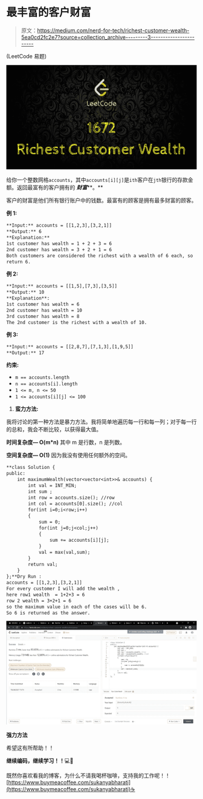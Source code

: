 # 最丰富的客户财富

> 原文：<https://medium.com/nerd-for-tech/richest-customer-wealth-5ea0cd2fc2e7?source=collection_archive---------3----------------------->

(LeetCode 易题)

![](img/5c7c402431ec4e0feabd4de89e28c180.png)

给你一个整数网格`accounts`，其中`accounts[i][j]`是`i​​​​​​​​​​​th​​​​`客户在`j​​​​​​​​​​​th`银行的存款金额。返回最富有的客户拥有的 ***财富*****。**

客户的财富是他们所有银行账户中的钱数。最富有的顾客是拥有最多财富的顾客。

**例 1:**

```
**Input:** accounts = [[1,2,3],[3,2,1]]
**Output:** 6
**Explanation:**
1st customer has wealth = 1 + 2 + 3 = 6
2nd customer has wealth = 3 + 2 + 1 = 6
Both customers are considered the richest with a wealth of 6 each, so return 6.
```

**例 2:**

```
**Input:** accounts = [[1,5],[7,3],[3,5]]
**Output:** 10
**Explanation**: 
1st customer has wealth = 6
2nd customer has wealth = 10 
3rd customer has wealth = 8
The 2nd customer is the richest with a wealth of 10.
```

**例 3:**

```
**Input:** accounts = [[2,8,7],[7,1,3],[1,9,5]]
**Output:** 17
```

**约束:**

*   `m == accounts.length`
*   `n == accounts[i].length`
*   `1 <= m, n <= 50`
*   `1 <= accounts[i][j] <= 100`

1.  **蛮力方法:**

我将讨论的第一种方法是暴力方法。我将简单地遍历每一行和每一列；对于每一行的总和，我会不断比较，以获得最大值。

**时间复杂度— O(m*n)** 其中 m 是行数，n 是列数。

**空间复杂度— O(1)** 因为我没有使用任何额外的空间。

```
**class Solution {
public:
    int maximumWealth(vector<vector<int>>& accounts) {
        int val = INT_MIN;
        int sum ;
        int row = accounts.size(); //row
        int col = accounts[0].size(); //col
        for(int i=0;i<row;i++)
        {
            sum = 0;
            for(int j=0;j<col;j++)
            {
                sum += accounts[i][j];
            }
            val = max(val,sum);
        }
        return val;
    }
};**Dry Run : 
accounts = [[1,2,3],[3,2,1]]
For every customer I will add the wealth , 
here row1 wealth  = 1+2+3 = 6 
row 2 wealth = 3+2+1 = 6 
so the maximum value in each of the cases will be 6.
So 6 is returned as the answer. 
```

![](img/210dca66250929746c8a478ba58bb6f5.png)

**强力方法**

希望这有所帮助！！

**继续编码，继续学习！！**💻🙌

既然你喜欢看我的博客，为什么不请我喝杯咖啡，支持我的工作呢！！[https://www.buymeacoffee.com/sukanyabharati](https://www.buymeacoffee.com/sukanyabharati)☕